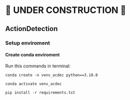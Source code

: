 # 🚧 UNDER CONSTRUCTION 🚧
## ActionDetection

### Setup enviroment

#### Create conda enviroment
Run this commands in terminal:
```
conda create -n venv_acdec python==3.10.0

conda activate venv_acdec

pip install -r requirements.txt
```


